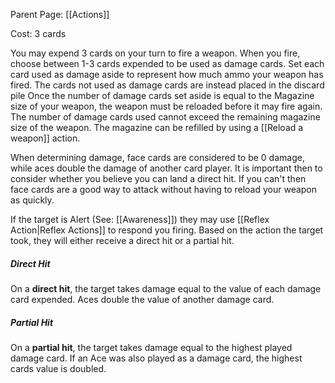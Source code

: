 Parent Page: [[Actions]]

Cost: 3 cards

You may expend 3 cards on your turn to fire a weapon. When you fire, choose between 1-3 cards expended to be used as damage cards. Set each card used as damage aside to represent how much ammo your weapon has fired. The cards not used as damage cards are instead placed in the discard pile Once the number of damage cards set aside is equal to the Magazine size of your weapon, the weapon must be reloaded before it may fire again. The number of damage cards used cannot exceed the remaining magazine size of the weapon. The magazine can be refilled by using a [[Reload a weapon]] action. 

When determining damage, face cards are considered to be 0 damage, while aces double the damage of another card player. It is important then to consider whether you believe you can land a direct hit. If you can't then face cards are a good way to attack without having to reload your weapon as quickly.

If the target is Alert (See: [[Awareness]]) they may use [[Reflex Action|Reflex Actions]] to respond you firing. Based on the action the target took, they will either receive a direct hit or a partial hit. 

##### Direct Hit
On a **direct hit**, the target takes damage equal to the value of each damage card expended. Aces double the value of another damage card.

##### Partial Hit
On a **partial hit**, the target takes damage equal to the highest played damage card. If an Ace was also played as a damage card, the highest cards value is doubled.